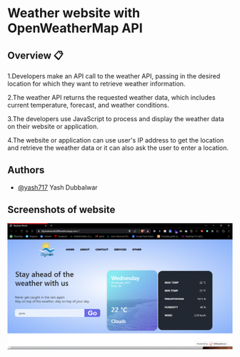 # Weather website with OpenWeatherMap API

## Overview 📋

1.Developers make an API call to the weather API, passing in the desired location for which they want to retrieve weather information.

2.The weather API returns the requested weather data, which includes current temperature, forecast, and weather conditions.

3.The developers use JavaScript to process and display the weather data on their website or application.

4.The website or application can use user's IP address to get the location and retrieve the weather data or it can also ask the user to enter a location.





## Authors

- [@yash717](https://www.github.com/yash717)
Yash Dubbalwar
## Screenshots of website

![](https://github.com/yash717/weatherApi/blob/master/Screenshot%20(134).png?raw=true)
